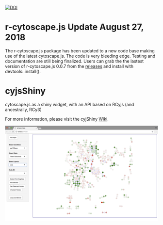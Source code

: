 [![DOI](https://zenodo.org/badge/DOI/10.5281/zenodo.1345344.svg)](https://doi.org/10.5281/zenodo.1345344)

# r-cytoscape.js Update **August 27, 2018** 

The r-cytoscape.js package has been updated to a new code base making use of the latest cytoscape.js. The code is very bleeding edge. Testing and documentation are still being finalized. Users can grab the the lastest version of r-cytoscape.js 0.0.7 from the [releases](https://github.com/cytoscape/cyjShiny/releases) and install with devtools::install(). 

# cyjsShiny

cytoscape.js as a shiny widget, with an API based on RCyjs (and ancestrally, RCy3)

For more information, please visit the cyjShiny [Wiki](https://github.com/paul-shannon/cyjShiny/wiki).

![model](ygModelImage.png)
